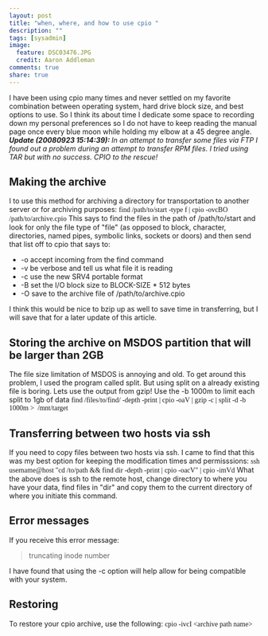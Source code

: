 ```yaml
---
layout: post
title: "when, where, and how to use cpio "
description: ""
tags: [sysadmin]
image:
  feature: DSC03476.JPG
  credit: Aaron Addleman
comments: true
share: true
---
```



<p>I have been using cpio many times and never settled on my favorite combination between operating system, hard drive block size, and best options to use. So I think its about time I dedicate some space to recording down my personal preferences so I do not have to keep reading the manual page once every blue moon while holding my elbow at a 45 degree angle.
<strong><em>Update (20080923 15:14:39): <span style="font-weight: normal;">In an attempt to transfer some files via FTP I found out a problem during an attempt to transfer RPM files. I tried using TAR but with no success. CPIO to the rescue!</span></em></strong>
</p>
<h2>Making the archive</h2>
I to use this method for archiving a directory for transportation to another server or for archiving purposes:
<span style="font-family: terminal,monaco;">find /path/to/start -type f | cpio -ovcBO /path/to/archive.cpio</span>
This says to find the files in the path of /path/to/start and look for only the file type of "file" (as opposed to block, character, directories, named pipes, symbolic links, sockets or doors)  and then send that list off to cpio that says to:
<ul>
<li>-o accept incoming from the find command</li>
<li>-v be verbose and tell us what file it is reading</li>
<li>-c use the new SRV4 portable format</li>
<li>-B set the I/O block size to BLOCK-SIZE * 512 bytes</li>
<li>-O save to the archive file of /path/to/archive.cpio</li>
</ul>
I think this would be nice to bzip up as well to save time in transferring, but I will save that for a later update of this article.
<h2>Storing the archive on MSDOS partition that will be larger than 2GB</h2>
The file size limitation of MSDOS is annoying and old. To get around this problem, I used the program called split. But using split on a already existing file is boring. Lets use the output from gzip! Use the -b 1000m to limit each split to 1gb of data
<span style="font-family: terminal, monaco;">find /files/to/find/ -depth -print | cpio -oaV | gzip -c | split -d -b 1000m &gt; &nbsp;/mnt/target
</span>
<h2>Transferring between two hosts via ssh</h2>
If you need to copy files between two hosts via ssh. I came to find that this was my best option for keeping the modification times and permisssions:
<span style="font-family: terminal,monaco;">ssh username@host "cd /to/path &amp;&amp; find dir -depth -print | cpio -oacV" | cpio -imVd</span>
What the above does is ssh to the remote host, change directory to where you have your data, find files in "dir" and copy them to the current directory of where you initiate this command.
<h2>Error messages</h2>
If you receive this error message:
<blockquote>truncating inode number</blockquote>
I have found that using the -c option will help allow for being compatible with your system.
<h2>Restoring</h2>
To restore your cpio archive, use the following:
<span style="font-family: terminal,monaco;">cpio -ivcI &lt;archive path name&gt;</span>
